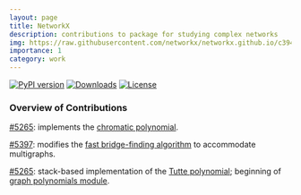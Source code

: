 ```yaml
---
layout: page
title: NetworkX
description: contributions to package for studying complex networks
img: https://raw.githubusercontent.com/networkx/networkx.github.io/c3942ae93687b71feed30e1b9abe92a69d10b420/_static/networkx_logo.svg
importance: 1
category: work
---
```


[![PyPI version](https://badge.fury.io/py/networkx.svg)](https://badge.fury.io/py/networkx) [![Downloads](https://pepy.tech/badge/networkx)](https://pepy.tech/project/networkx) [![License](https://img.shields.io/badge/License-BSD_3--Clause-blue.svg)](https://opensource.org/licenses/BSD-3-Clause)


### Overview of Contributions

<a href="https://github.com/networkx/networkx/pull/5675">#5265</a>: implements the <a href="https://en.wikipedia.org/wiki/Chromatic_polynomial">chromatic polynomial</a>.

<a href="https://github.com/networkx/networkx/pull/5397">#5397</a>: modifies the <a href="https://arxiv.org/abs/1209.0700">fast bridge-finding algorithm</a> to accommodate multigraphs.

<a href="https://github.com/networkx/networkx/pull/5265">#5265</a>: stack-based implementation of the <a href="https://en.wikipedia.org/wiki/Tutte_polynomial">Tutte polynomial</a>; beginning of <a href="https://networkx.org/documentation/stable/reference/algorithms/polynomials.html">graph polynomials module</a>.
